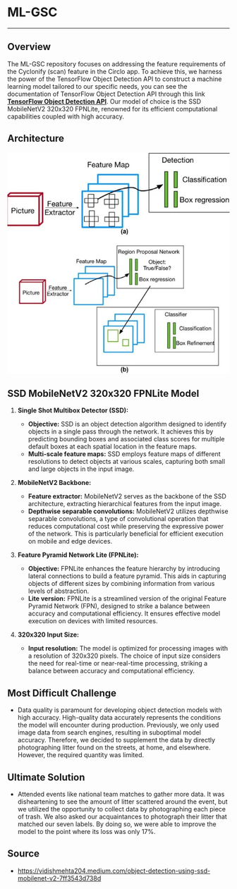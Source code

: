 # ML-GSC
---------------------
## Overview
The ML-GSC repository focuses on addressing the feature requirements of the Cyclonify (scan) feature in the Circlo app. To achieve this, we harness the power of the TensorFlow Object Detection API to construct a machine learning model tailored to our specific needs, you can see the documentation of TensorFlow Object Detection API through this link [**TensorFlow Object Detection API**](https://github.com/tensorflow/models/blob/master/research/object_detection/README.md). Our model of choice is the SSD MobileNetV2 320x320 FPNLite, renowned for its efficient computational capabilities coupled with high accuracy.

 ## Architecture
![architecture](https://raw.githubusercontent.com/aldebarankwsuperrr/struktur_data/main/mobilenet.jpg)

## SSD MobileNetV2 320x320 FPNLite Model 
1. **Single Shot Multibox Detector (SSD):**
   - **Objective:** SSD is an object detection algorithm designed to identify objects in a single pass through the network. It achieves this by predicting bounding boxes and associated class scores for multiple default boxes at each spatial location in the feature maps.
   - **Multi-scale feature maps:** SSD employs feature maps of different resolutions to detect objects at various scales, capturing both small and large objects in the input image.

2. **MobileNetV2 Backbone:**
   - **Feature extractor:** MobileNetV2 serves as the backbone of the SSD architecture, extracting hierarchical features from the input image.
   - **Depthwise separable convolutions:** MobileNetV2 utilizes depthwise separable convolutions, a type of convolutional operation that reduces computational cost while preserving the expressive power of the network. This is particularly beneficial for efficient execution on mobile and edge devices.

3. **Feature Pyramid Network Lite (FPNLite):**
   - **Objective:** FPNLite enhances the feature hierarchy by introducing lateral connections to build a feature pyramid. This aids in capturing objects of different sizes by combining information from various levels of abstraction.
   - **Lite version:** FPNLite is a streamlined version of the original Feature Pyramid Network (FPN), designed to strike a balance between accuracy and computational efficiency. It ensures effective model execution on devices with limited resources.

4. **320x320 Input Size:**
   - **Input resolution:** The model is optimized for processing images with a resolution of 320x320 pixels. The choice of input size considers the need for real-time or near-real-time processing, striking a balance between accuracy and computational efficiency.

## Most Difficult Challenge
- Data quality is paramount for developing object detection models with high accuracy. High-quality data accurately represents the conditions the model will encounter during production. Previously, we only used image data from search engines, resulting in suboptimal model accuracy. Therefore, we decided to supplement the data by directly photographing litter found on the streets, at home, and elsewhere. However, the required quantity was limited.

## Ultimate Solution
- Attended events like national team matches to gather more data. It was disheartening to see the amount of litter scattered around the event, but we utilized the opportunity to collect data by photographing each piece of trash. We also asked our acquaintances to photograph their litter that matched our seven labels. By doing so, we were able to improve the model to the point where its loss was only 17%.
  
## Source
- https://vidishmehta204.medium.com/object-detection-using-ssd-mobilenet-v2-7ff3543d738d
